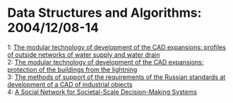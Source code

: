 # Data Structures and Algorithms: 2004/12/08-14  
1: [The modular technology of development of the CAD expansions: profiles of  outside networks of water supply and water drain](https://doi.org/10.48550/arXiv.cs/0412029)  
2: [The modular technology of development of the CAD expansions: protection  of the buildings from the lightning](https://doi.org/10.48550/arXiv.cs/0412030)  
3: [The methods of support of the requirements of the Russian standards at  development of a CAD of industrial objects](https://doi.org/10.48550/arXiv.cs/0412032)  
4: [A Social Network for Societal-Scale Decision-Making Systems](https://doi.org/10.48550/arXiv.cs/0412047)  